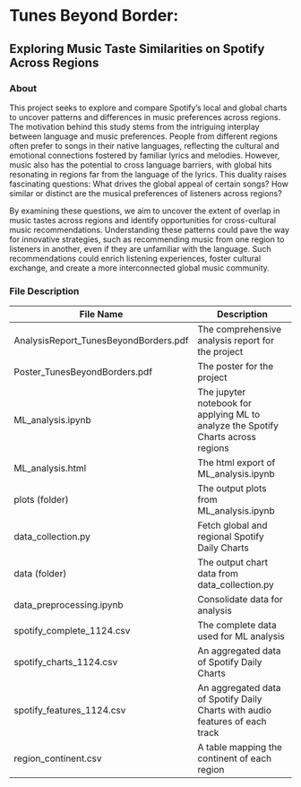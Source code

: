 # Tunes Beyond Border: 
## Exploring Music Taste Similarities on Spotify Across Regions

### About
This project seeks to explore and compare Spotify’s local and global charts to uncover patterns and differences in music preferences across regions. The motivation behind this study stems from the intriguing interplay between language and music preferences. People from different regions often prefer to songs in their native languages, reflecting the cultural and emotional connections fostered by familiar lyrics and melodies. However, music also has the potential to cross language barriers, with global hits resonating in regions far from the language of the lyrics. This duality raises fascinating questions: What drives the global appeal of certain songs? How similar or distinct are the musical preferences of listeners across regions?

By examining these questions, we aim to uncover the extent of overlap in music tastes across regions and identify opportunities for cross-cultural music recommendations. Understanding these patterns could pave the way for innovative strategies, such as recommending music from one region to listeners in another, even if they are unfamiliar with the language. Such recommendations could enrich listening experiences, foster cultural exchange, and create a more interconnected global music community.

### File Description
| File Name | Description |
| --- | --- |
| AnalysisReport_TunesBeyondBorders.pdf | The comprehensive analysis report for the project |
| Poster_TunesBeyondBorders.pdf | The poster for the project |
| ML_analysis.ipynb | The jupyter notebook for applying ML to analyze the Spotify Charts across regions |
| ML_analysis.html | The html export of ML_analysis.ipynb |
| plots (folder) | The output plots from ML_analysis.ipynb |
| data_collection.py | Fetch global and regional Spotify Daily Charts |
| data (folder) | The output chart data from data_collection.py |
| data_preprocessing.ipynb | Consolidate data for analysis |
| spotify_complete_1124.csv | The complete data used for ML analysis |
| spotify_charts_1124.csv | An aggregated data of Spotify Daily Charts |
| spotify_features_1124.csv | An aggregated data of Spotify Daily Charts with audio features of each track |
| region_continent.csv | A table mapping the continent of each region |
